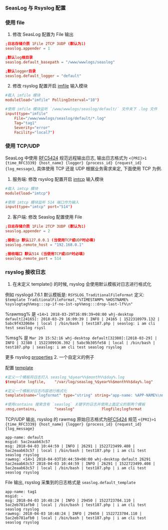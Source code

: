 ### SeasLog 与 Rsyslog 配置

### 使用 file
1. 修改 SeasLog 配置为 File 输出
```conf
;日志存储介质 1File 2TCP 3UDP (默认为1)
seaslog.appender = 1

;默认log根目录
seaslog.default_basepath = "/www/wwwlogs/seaslog"

;默认logger目录
seaslog.default_logger = "default"
```

2. 修改 rsyslog 配置开启 [imfile](http://www.rsyslog.com/doc/v8-stable/configuration/modules/imfile.html) 输入模块
```conf
#载入 imfile 模块
module(load="imfile" PollingInterval="10")

#使用 imfile 模块监听 `/www/wwwlogs/seaslog/default/` 文件夹下 .log 文件
input(type="imfile"
    File="/www/wwwlogs/seaslog/default/*.log"
    Tag="tag1"
    Severity="error"
    Facility="local7")
```

### 使用 TCP/UDP
SeasLog 中使用 [RFC5424](https://tools.ietf.org/html/rfc5424) 规范远程输出日志,
输出日志格式为 `<{PRI}>1 {time_RFC3339} {host_name} {logger} {process_id} {request_id} {log_message}`,
具体使用 TCP 还是 UDP 根据业务需求来定, 下面使用 TCP 为例.

1. 服务端: 修改 rsyslog 配置开启 [imtcp](http://www.rsyslog.com/doc/v8-stable/configuration/modules/imtcp.html) 输入模块
```conf
#载入 imtcp 模块
module(load="imtcp")

#使用 imtcp 模块监听 514 端口作为输入
input(type="imtcp" port="514")
```
2. 客户端: 修改 Seaslog 配置使用 File
```conf
;日志存储介质 1File 2TCP 3UDP (默认为1)
seaslog.appender = 2

;接收ip 默认127.0.0.1 (当使用TCP或UDP时必填)
seaslog.remote_host = "192.168.0.1"

;接收端口 默认514 (当使用TCP或UDP时必填)
seaslog.remote_port = 514
```

### rsyslog 接收日志

1. 在未定义 template() 的时候, rsyslog 会使用默认模板对日志进行格式化

例如 rsyslogd 7.6.1 
默认模板是: `RSYSLOG_TraditionalFileFormat`
定义: `$template TraditionalFileFormat,"%TIMESTAMP% %HOSTNAME% %syslogtag%%msg:::sp-if-no-1st-sp%%msg:::drop-last-lf%\n" `

%rawmsg% 是
`<14>1 2018-03-29T16:09:39+08:00 whj-desktop default[24165]: 2018-03-29 16:09:39 | INFO | 24165 | 1522310979.132 | 5abc9f432068e | local | /bin/bash | test187.php | seaslog: i am cli test seaslog rsysl`

%msg% 是
`Mar 29 15:52:16 whj-desktop default[32380]:[2018-03-29] | INFO | 32380 | 1522309936.392 | 5abc9b305fe58 | local | /bin/bash | test187.php | seaslog: i am cli test seaslog rsyslog`

更多 rsyslog [properties](http://www.rsyslog.com/doc/v8-stable/configuration/properties.html)
2. 一个自定义的例子

配置 [template](http://www.rsyslog.com/doc/v8-stable/configuration/templates.html)
```conf
#定义一个模板将日志打入 seaslog_%$year%%$month%%$day%.log
$template logfile,    "/var/log/seaslog_%$year%%$month%%$day%.log"

#定义一个模板对日志内容进行格式化
template(name="logformat" type="string" string="app-name: %APP-NAME%\nmsgid: %MSGID% \nmsg: %msg% \nrawmsg: %rawmsg% \n\n")

#使用contains 搜索含有 `seaslog` 关键字的日志并使用上面定义的那两个模板
:msg,contains,        "seaslog"            ?logfile;logformat
```

TCP/UDP 输出, rsyslog 的 rawmsg 原始日志格式为[RFC5424](https://tools.ietf.org/html/rfc5424) 规范 `<{PRI}>1 {time_RFC3339} {host_name} {logger} {process_id} {request_id} {log_message}`
```
app-name: default
msgid: 5ac2eaab63c57 
msg: 2018-04-03 10:44:59 | INFO | 26291 | 1522723499.408 | 5ac2eaab63c57 | local | /bin/bash | test187.php | i am cli test seaslog rsyslog 
rawmsg: <14>1 2018-04-03T10:44:59+08:00 whj-desktop default 26291 5ac2eaab63c57 2018-04-03 10:44:59 | INFO | 26291 | 1522723499.408 | 5ac2eaab63c57 | local | /bin/bash | test187.php | i am cli test seaslog rsyslog
```

File 输出, rsyslog 采集到的日志格式是 `seaslog.default_template`
```
app-name: tag1
msgid: - 
msg: 2018-04-03 10:48:24 | INFO | 29450 | 1522723704.110 | 5ac2eb781afb0 | local | /bin/bash | test187.php | i am cli test seaslog rsyslog 
rawmsg: 2018-04-03 10:48:24 | INFO | 29450 | 1522723704.110 | 5ac2eb781afb0 | local | /bin/bash | test187.php | i am cli test seaslog rsyslog
```


